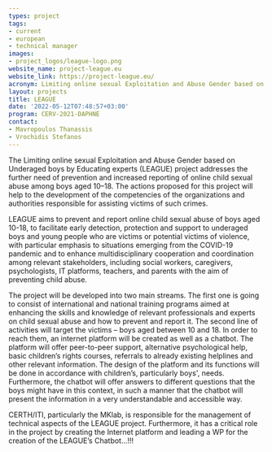```yaml
---
types: project
tags:
- current
- european
- technical manager
images:
- project_logos/league-logo.png
website_name: project-league.eu
website_link: https://project-league.eu/ 
acronym: Limiting online sexual Exploitation and Abuse Gender based on Underaged boys by Educating experts
layout: projects
title: LEAGUE
date: '2022-05-12T07:48:57+03:00'
program: CERV-2021-DAPHNE
contact:
- Mavropoulos Thanassis
- Vrochidis Stefanos
---
```

<p>The Limiting online sexual Exploitation and Abuse Gender based on Underaged boys by Educating experts (LEAGUE) project addresses the further need of prevention and increased reporting of online child sexual abuse among boys aged 10–18. The actions proposed for this project will help to the development of the competencies of the organizations and authorities responsible for assisting victims of such crimes.</p>
 
<p>LEAGUE aims to prevent and report online child sexual abuse of boys aged 10-18, to facilitate early detection, protection and support to underaged boys and young people who are victims or potential victims of violence, with particular emphasis to situations emerging from the COVID-19 pandemic and to enhance multidisciplinary cooperation and coordination among relevant stakeholders, including social workers, caregivers, psychologists, IT platforms, teachers, and parents with the aim of preventing child abuse.</p>
 
<p>The project will be developed into two main streams. The first one is going to consist of international and national training programs aimed at enhancing the skills and knowledge of relevant professionals and experts on child sexual abuse and how to prevent and report it. The second line of activities will target the victims – boys aged between 10 and 18. In order to reach them, an internet platform will be created as well as a chatbot. The platform will offer peer-to-peer support, alternative psychological help, basic children’s rights courses, referrals to already existing helplines and other relevant information. The design of the platform and its functions will be done in accordance with children’s, particularly boys', needs. Furthermore, the chatbot will offer answers to different questions that the boys might have in this context, in such a manner that the chatbot will present the information in a very understandable and accessible way.</p>

<p>CERTH/ITI, particularly the MKlab, is responsible for the management of technical aspects of the LEAGUE project. Furthermore, it has a critical role in the project by creating the Internet platform and leading a WP for the creation of the LEAGUE’s Chatbot...!!!</p>

